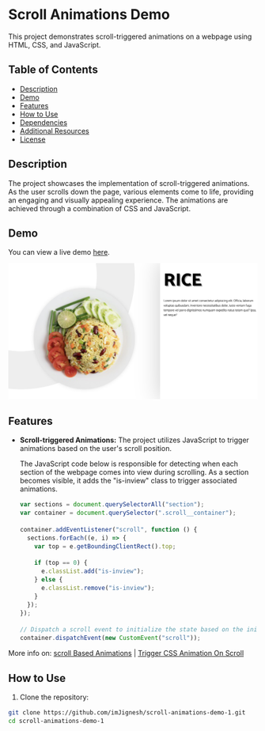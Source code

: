 # Scroll Animations Demo

This project demonstrates scroll-triggered animations on a webpage using HTML, CSS, and JavaScript.

## Table of Contents

- [Description](#description)
- [Demo](#demo)
- [Features](#features)
- [How to Use](#how-to-use)
- [Dependencies](#dependencies)
- [Additional Resources](#additional-resources)
- [License](#license)

## Description

The project showcases the implementation of scroll-triggered animations. As the user scrolls down the page, various elements come to life, providing an engaging and visually appealing experience. The animations are achieved through a combination of CSS and JavaScript.

## Demo

You can view a live demo [here](https://imjignesh.com/viewer/?id=368&file=index-js.html).

![Demo](demo-screenshot.png)

## Features

- **Scroll-triggered Animations:** The project utilizes JavaScript to trigger animations based on the user's scroll position.

  The JavaScript code below is responsible for detecting when each section of the webpage comes into view during scrolling. As a section becomes visible, it adds the "is-inview" class to trigger associated animations.

  ```javascript
  var sections = document.querySelectorAll("section");
  var container = document.querySelector(".scroll__container");

  container.addEventListener("scroll", function () {
    sections.forEach((e, i) => {
      var top = e.getBoundingClientRect().top;

      if (top == 0) {
        e.classList.add("is-inview");
      } else {
        e.classList.remove("is-inview");
      }
    });
  });

  // Dispatch a scroll event to initialize the state based on the initial scroll position
  container.dispatchEvent(new CustomEvent("scroll"));
  ```

More info on:
[scroll Based Animations](https://imjignesh.com/how-to-trigger-css-animation-on-scroll/) |
[Trigger CSS Animation On Scroll](https://imjignesh.com/how-to-trigger-css-animation-on-scroll/)

## How to Use

1. Clone the repository:

```bash
git clone https://github.com/imJignesh/scroll-animations-demo-1.git
cd scroll-animations-demo-1
```
